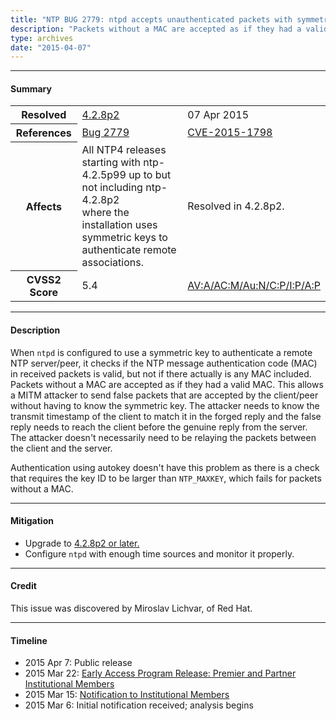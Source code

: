 ```yaml
---
title: "NTP BUG 2779: ntpd accepts unauthenticated packets with symmetric key crypto"
description: "Packets without a MAC are accepted as if they had a valid MAC. This allows a MITM attacker to send false packets that are accepted by the client/peer without having to know the symmetric key. This bug was resolved in NTP 4.2.8p2."
type: archives
date: "2015-04-07"
---
```


* * *

#### Summary

<table>
  <tbody>
	<tr>
		<th><b>Resolved</b></th>
		<td><a href="/support/securitynotice/4_2_8p2-release-announcement/">4.2.8p2</a></td>
		<td>07 Apr 2015</td>
	</tr>
	<tr>
		<th><b>References</b></th>
		<td><a href="https://bugs.ntp.org/show_bug.cgi?id=2779">Bug 2779</a></td>
		<td><a href="https://nvd.nist.gov/vuln/detail/CVE-2015-1798">CVE-2015-1798</a></td>
	</tr>
	<tr>
		<th><b>Affects</b></th>
		<td>All NTP4 releases starting with ntp-4.2.5p99 up to but not including ntp-4.2.8p2<br> where the installation uses symmetric keys to authenticate remote associations.</td>
		<td>Resolved in 4.2.8p2.</td>
	</tr>
	<tr>
		<th><b>CVSS2 Score</b></th>
		<td>5.4</td>
		<td><a href="https://nvd.nist.gov/vuln-metrics/cvss/v2-calculator?calculator&version=2.0&vector=(AV:A/AC:M/Au:N/C:P/I:P/A:P))">AV:A/AC:M/Au:N/C:P/I:P/A:P</a></td>
	</tr>	
  </tbody>	
</table>

* * *
    
#### Description 

When `ntpd` is configured to use a symmetric key to authenticate a remote NTP server/peer, it checks if the NTP message authentication code (MAC) in received packets is valid, but not if there actually is any MAC included. Packets without a MAC are accepted as if they had a valid MAC. This allows a MITM attacker to send false packets that are accepted by the client/peer without having to know the symmetric key. The attacker needs to know the transmit timestamp of the client to match it in the forged reply and the false reply needs to reach the client before the genuine reply from the server. The attacker doesn't necessarily need to be relaying the packets between the client and the server.

Authentication using autokey doesn't have this problem as there is a check that requires the key ID to be larger than `NTP_MAXKEY`, which fails for packets without a MAC.

* * *
    
#### Mitigation

* Upgrade to [4.2.8p2 or later.](/downloads/)
* Configure `ntpd` with enough time sources and monitor it properly. 

* * *

#### Credit

This issue was discovered by Miroslav Lichvar, of Red Hat.

* * *

#### Timeline

* 2015 Apr 7: Public release
* 2015 Mar 22: [Early Access Program Release: Premier and Partner Institutional Members](https://www.nwtime.org/membership/benefits/)
* 2015 Mar 15: [Notification to Institutional Members](https://www.nwtime.org/membership/benefits/)
* 2015 Mar 6: Initial notification received; analysis begins
